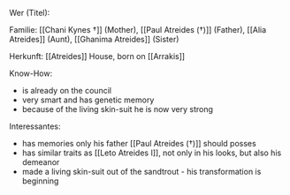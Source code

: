 Wer (Titel):

Familie: [[Chani Kynes †]] (Mother), [[Paul Atreides (†)]] (Father), [[Alia Atreides]] (Aunt), [[Ghanima Atreides]] (Sister)

Herkunft:  [[Atreides]] House, born on [[Arrakis]]

Know-How: 
- is already on the council
- very smart and has genetic memory
- because of the living skin-suit he is now very strong

Interessantes:
- has memories only his father [[Paul Atreides (†)]] should posses  
- has similar traits as [[Leto Atreides I]], not only in his looks, but also his demeanor  
- made a living skin-suit out of the sandtrout - his transformation is beginning